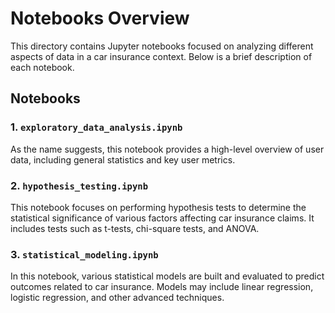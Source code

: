 # Notebooks Overview

This directory contains Jupyter notebooks focused on analyzing different aspects of data in a car insurance context. Below is a brief description of each notebook.

## Notebooks

### 1. `exploratory_data_analysis.ipynb`
As the name suggests, this notebook provides a high-level overview of user data, including general statistics and key user metrics.

### 2. `hypothesis_testing.ipynb`
This notebook focuses on performing hypothesis tests to determine the statistical significance of various factors affecting car insurance claims. It includes tests such as t-tests, chi-square tests, and ANOVA.

### 3. `statistical_modeling.ipynb`
In this notebook, various statistical models are built and evaluated to predict outcomes related to car insurance. Models may include linear regression, logistic regression, and other advanced techniques.
